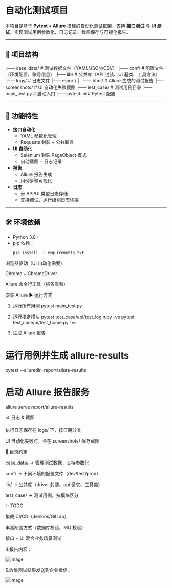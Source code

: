 # 自动化测试项目

本项目是基于 **Pytest + Allure** 搭建的自动化测试框架，支持 **接口测试** 与 **UI 测试**，实现测试用例参数化、日志记录、截图保存与可视化报告。

---

## 📂 项目结构

├── case_data/ # 测试数据文件（YAML/JSON/CSV）
├── conf/ # 配置文件（环境配置、账号信息）
├── lib/ # 公共库（API 封装、UI 基类、工具方法）
├── logs/ # 日志文件
├── report/
│ └── html/ # Allure 生成的测试报告
├── screenshots/ # UI 自动化失败截图
├── test_case/ # 测试用例目录
├── main_test.py # 启动入口
├── pytest.ini # Pytest 配置

---

## 🚀 功能特性
- **接口自动化**
  - YAML 参数化管理
  - Requests 封装 + 公共断言
- **UI 自动化**
  - Selenium 封装 PageObject 模式
  - 自动截图 + 日志记录
- **报告**
  - Allure 报告生成
  - 用例步骤可视化
- **日志**
  - 分 API/UI 类型日志存储
  - 支持调试、运行级别日志切换

---

## 🛠 环境依赖

- Python 3.8+
- pip 依赖：
  ```bash
  pip install -r requirements.txt

  
浏览器驱动（UI 自动化需要）

Chrome + ChromeDriver

Allure 命令行工具（报告查看）

安装 Allure
▶️ 运行方式
1. 运行所有用例
pytest main_test.py

2. 运行指定模块
pytest test_case/api/test_login.py -vs
pytest test_case/ui/test_home.py -vs

3. 生成 Allure 报告
# 运行用例并生成 allure-results
pytest --alluredir=report/allure-results

# 启动 Allure 报告服务
allure serve report/allure-results


📊 日志 & 截图

执行日志保存在 logs/ 下，按日期分类

UI 自动化失败时，会在 screenshots/ 保存截图

📌 目录约定

case_data/ → 管理测试数据，支持参数化

conf/ → 不同环境的配置文件（dev/test/prod）

lib/ → 公共库（driver 封装、api 请求、工具类）

test_case/ → 测试用例，按模块区分

✨ TODO

集成 CI/CD（Jenkins/GitLab）

丰富断言方式（数据库校验、MQ 校验）

接口 + UI 混合业务场景测试

4.报告内容：

![image](https://github.com/user-attachments/assets/2fa573b4-dee1-4f67-8b5c-36c505c802bb)

5.收集测试结果发送到企业微信：

![image](https://github.com/user-attachments/assets/c0e7d6d4-bf6f-4c8c-bcd5-2c3ac1357643)
